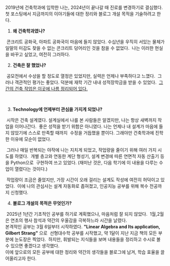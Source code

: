  2019년에 건축학과에 입학한 나는, 2024년이 끝나갈 때 진로를 변경하기로 결심했다. 
첫 포스팅에서 지금까지의 이야기들에 대한 정리와 블로그 개설 목적을 기술하려고 한다.



1. **왜 건축학과였나?** 

​	 콘크리트 공화국, 아파트 공화국이 마음에 들지 않았다.  수십년을 우직히 서있는 물체가  
​	일말의 미감도 찾을 수 없는 콘크리트 덩어리인 것을 참을 수 없었다. 
​	나는 이러한 현실을 바꾸고 싶었고, 여전히 그러하다. 



2. **건축은 잘 했었나?**

​	 공모전에서 수상을 할 정도로 열정은 있었지만, 실력은 언제나 부족하다고 느꼈다.
​	그러나 객관적인 평가는 좋았다. 덕분에 재학 기간 내내 성적장학금을 받을 수 있었다. 
​	[그간의 건축 작업은 이곳에 나름 정리되어 있다.](https://openarchive.uosarch.ac.kr/profile?id=VXNlcjpkODI1NzgwZS03MzMwLTQ5OWItYWM0Ny00MWM1ODIxN2VjMDk)

​	

3. **Technology에 언제부터 관심을 가지게 되었나?**		

​	 시작은 건축 설계였다. 설계실에서 나를 본 사람들은 알겠지만, 나는 항상 새벽까지 작업을 이어나간다.
​	좋은 성적을 받기 위함은 아니였다. 나는 언제나 내 설계가 마음에 들지 않았기에 스스로 만족할 때까지
​	수정을 거듭했을 뿐이다. 그래야만 건축학과에 진학한 이유에 모순이 없었다. 

​	 그러나 매일 반복되는 야작에 나는 지치게 되었고, 작업량을 줄이기 위해 여러 가지 시도를 하였다.
​	개별 층고와 연동한 계단 형성기,  설계 변경에 따른 연면적 자동 산출기 등을 Python으로 
​	구현하여 쓰고 있었다. (재미난 것은, 다음 학기에 이 내용을 다루는 수업이 열렸다는 것이다.)
​	

​	 작업량이 조금은 줄었지만, 가장 시간이 오래 걸리는 설계도 작성에 여전히 허덕이고 있었다.
​	이에 나의 관심사는 설계 자동화로 좁혀졌고, 인공지능 공부를 위해 복수 전공까지 신청했다. 



4. **블로그 개설의 목적은 무엇인가?** 

​	 2025년 1년간 기초적인 공부를 하기로 계획했으나, 마음처럼 잘 되지 않았다.
​	1월,2월은 연초의 행사 참석과 약간의 우울감을 극복하느라 시간을 날렸다. 
​	
​	본격적인 공부는 3월 6일부터 시작하였다.  **"Linear Algebra and Its application, Gilbert Strang"** 으로
​	선형대수학 공부를 시작했고, 약 1달이 지난 지금 책의 모든 부분에 눈도장은 찍었다.
​	하지만, 휘발되는 지식들을 보며 내용들을 정리하고 수시로 볼 수 있으면 좋겠다고 생각했다. 
​	
​	이에 앞으로의 모든 공부에 대한 정리와 약간의 생각들을 블로그에 남겨, 학습 효율을 끌어올리고자 한다.